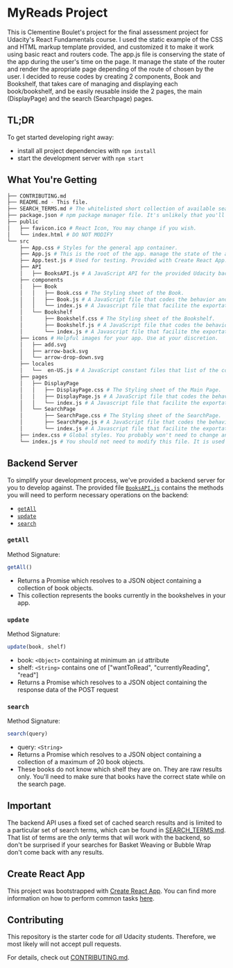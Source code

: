 # MyReads Project

This is Clementine Boulet's project for the final assessment project for Udacity's React Fundamentals course. I used the static example of the CSS and HTML markup template provided, and customized it to make it work using basic react and routers code. The app.js file is conserving the state of the app during the user's time on the page. It manage the state of the router and render the apropriate page depending of the route of chosen by the user.
I decided to reuse codes by creating 2 components, Book and Bookshelf, that takes care of managing and displaying each book/bookshelf, and be easily reusable inside the 2 pages, the main (DisplayPage) and the search (Searchpage) pages.



## TL;DR

To get started developing right away:

* install all project dependencies with `npm install`
* start the development server with `npm start`

## What You're Getting
```bash
├── CONTRIBUTING.md
├── README.md - This file.
├── SEARCH_TERMS.md # The whitelisted short collection of available search terms for you to use with your app.
├── package.json # npm package manager file. It's unlikely that you'll need to modify this.
├── public
│   ├── favicon.ico # React Icon, You may change if you wish.
│   └── index.html # DO NOT MODIFY
└── src
    ├── App.css # Styles for the general app container.
    ├── App.js # This is the root of the app. manage the state of the app and which component to render depending of the route of the application.
    ├── App.test.js # Used for testing. Provided with Create React App. Testing is encouraged, but not required.
    ├── API
    │   ├── BooksAPI.js # A JavaScript API for the provided Udacity backend. Instructions for the methods are below.
    ├── components
    │   ├── Book
    │   │   ├── Book.css # The Styling sheet of the Book.
    │   │   ├── Book.js # A JavaScript file that codes the behavior and the HTML of the Book component
    │   │   └── index.js # A Javascript file that facilite the exportation of the Book.js file
    │   └── Bookshelf
    │       ├── Bookshelf.css # The Styling sheet of the Bookshelf.
    │       ├── Bookshelf.js # A JavaScript file that codes the behavior and the HTML of the Bookshelf component
    │       └── index.js # A Javascript file that facilite the exportation of the Bookshelf.js file
    ├── icons # Helpful images for your app. Use at your discretion.
    │   ├── add.svg
    │   ├── arrow-back.svg
    │   └── arrow-drop-down.svg
    ├── locales
    │   └──  en-US.js # A JavaScript constant files that list of the common strings of the application, for easy language exportation.
    ├── pages
    │   ├── DisplayPage
    │   │   ├── DisplayPage.css # The Styling sheet of the Main Page.
    │   │   ├── DisplayPage.js # A JavaScript file that codes the behavior and the HTML of the Main page
    │   │   └── index.js # A Javascript file that facilite the exportation of the DisplayPage.js file
    │   └── SearchPage
    │       ├── SearchPage.css # The Styling sheet of the SearchPage.
    │       ├── SearchPage.js # A JavaScript file that codes the behavior and the HTML of the search page.
    │       └── index.js # A Javascript file that facilite the exportation of SearchPage.js 
    ├── index.css # Global styles. You probably won't need to change anything here.
    └── index.js # You should not need to modify this file. It is used for DOM rendering only.
```

## Backend Server

To simplify your development process, we've provided a backend server for you to develop against. The provided file [`BooksAPI.js`](src/BooksAPI.js) contains the methods you will need to perform necessary operations on the backend:

* [`getAll`](#getall)
* [`update`](#update)
* [`search`](#search)

### `getAll`

Method Signature:

```js
getAll()
```

* Returns a Promise which resolves to a JSON object containing a collection of book objects.
* This collection represents the books currently in the bookshelves in your app.

### `update`

Method Signature:

```js
update(book, shelf)
```

* book: `<Object>` containing at minimum an `id` attribute
* shelf: `<String>` contains one of ["wantToRead", "currentlyReading", "read"]  
* Returns a Promise which resolves to a JSON object containing the response data of the POST request

### `search`

Method Signature:

```js
search(query)
```

* query: `<String>`
* Returns a Promise which resolves to a JSON object containing a collection of a maximum of 20 book objects.
* These books do not know which shelf they are on. They are raw results only. You'll need to make sure that books have the correct state while on the search page.

## Important
The backend API uses a fixed set of cached search results and is limited to a particular set of search terms, which can be found in [SEARCH_TERMS.md](SEARCH_TERMS.md). That list of terms are the _only_ terms that will work with the backend, so don't be surprised if your searches for Basket Weaving or Bubble Wrap don't come back with any results.

## Create React App

This project was bootstrapped with [Create React App](https://github.com/facebookincubator/create-react-app). You can find more information on how to perform common tasks [here](https://github.com/facebookincubator/create-react-app/blob/master/packages/react-scripts/template/README.md).

## Contributing

This repository is the starter code for _all_ Udacity students. Therefore, we most likely will not accept pull requests.

For details, check out [CONTRIBUTING.md](CONTRIBUTING.md).
